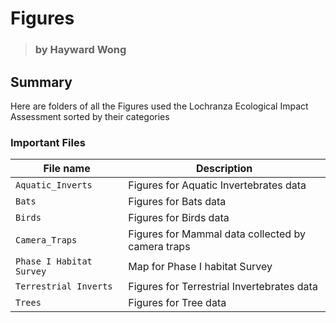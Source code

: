 # Figures
> ### by Hayward Wong
## Summary
Here are folders of all the Figures used the Lochranza Ecological Impact Assessment sorted by their categories
### Important Files

| File name | Description |
| ---- | ---- |
```Aquatic_Inverts``` | Figures for Aquatic Invertebrates data
```Bats``` | Figures for Bats data
```Birds``` | Figures for Birds data
```Camera_Traps```| Figures for Mammal data collected by camera traps
```Phase I Habitat Survey```| Map for Phase I habitat Survey
```Terrestrial Inverts``` | Figures for Terrestrial Invertebrates data
```Trees```| Figures for Tree data
